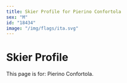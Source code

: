 ```yaml
---
title: Skier Profile for Pierino Confortola
sex: "M"
id: "18434"
image: "/img/flags/ita.svg" 
---
```


# Skier Profile

This page is for: Pierino Confortola.
    